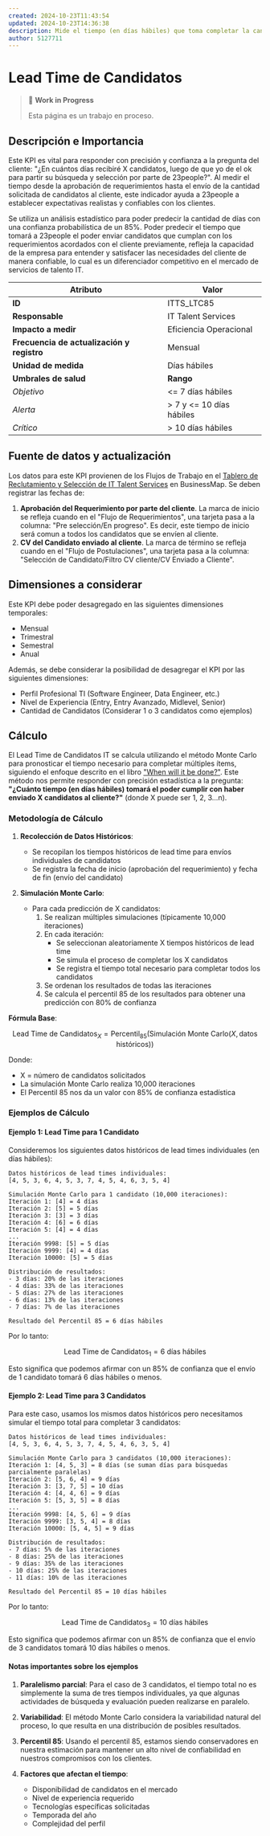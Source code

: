 ```yaml
---
created: 2024-10-23T11:43:54
updated: 2024-10-23T14:36:38
description: Mide el tiempo (en días hábiles) que toma completar la cantidad de candidatos IT solicitada por el cliente, desde la aprobación del requerimiento.
author: 5127711
---
```


# Lead Time de Candidatos

> 🚧 **Work in Progress**
>
> Esta página es un trabajo en proceso.

## Descripción e Importancia

Este KPI es vital para responder con precisión y confianza a la pregunta del cliente: "¿En cuántos días recibiré X candidatos, luego de que yo de el ok para partir su búsqueda y selección por parte de 23people?". Al medir el tiempo desde la aprobación de requerimientos hasta el envío de la cantidad solicitada de candidatos al cliente, este indicador ayuda a 23people a establecer expectativas realistas y confiables con los clientes.

Se utiliza un análisis estadístico para poder predecir la cantidad de días con una confianza probabilística de un 85%. Poder predecir el tiempo que tomará a 23people el poder enviar candidatos que cumplan con los requerimientos acordados con el cliente previamente, refleja la capacidad de la empresa para entender y satisfacer las necesidades del cliente de manera confiable, lo cual es un diferenciador competitivo en el mercado de servicios de talento IT.

| **Atributo**                               | **Valor**                |
|--------------------------------------------|--------------------------|
| **ID**                                     | ITTS_LTC85               |
| **Responsable**                            | IT Talent Services       |
| **Impacto a medir**                        | Eficiencia Operacional   |
| **Frecuencia de actualización y registro** | Mensual                  |
| **Unidad de medida**                       | Días hábiles             |
| **Umbrales de salud**                      | **Rango**                |
| *Objetivo*                                 | <= 7 días hábiles        |
| *Alerta*                                   | > 7 y <= 10 días hábiles |
| *Crítico*                                  | > 10 días hábiles        |

## Fuente de datos y actualización

Los datos para este KPI provienen de los Flujos de Trabajo en el [Tablero de Reclutamiento y Selección de IT Talent Services](https://23peoplespa.kanbanize.com/ctrl_board/23) en BusinessMap. Se deben registrar las fechas de:

1. **Aprobación del Requerimiento por parte del cliente**. La marca de inicio se refleja cuando en el "Flujo de Requerimientos", una tarjeta pasa a la columna: "Pre selección/En progreso". Es decir, este tiempo de inicio será comun a todos los candidatos que se envíen al cliente.
2. **CV del Candidato enviado al cliente**. La marca de término se refleja cuando en el "Flujo de Postulaciones", una tarjeta pasa a la columna: "Selección de Candidato/Filtro CV cliente/CV Enviado a Cliente".

## Dimensiones a considerar

Este KPI debe poder desagregado en las siguientes dimensiones temporales:

- Mensual
- Trimestral
- Semestral
- Anual

Además, se debe considerar la posibilidad de desagregar el KPI por las siguientes dimensiones:

- Perfil Profesional TI (Software Engineer, Data Engineer, etc.)
- Nivel de Experiencia (Entry, Entry Avanzado, Midlevel, Senior)
- Cantidad de Candidatos (Considerar 1 o 3 candidatos como ejemplos)

## Cálculo

El Lead Time de Candidatos IT se calcula utilizando el método Monte Carlo para pronosticar el tiempo necesario para completar múltiples ítems, siguiendo el enfoque descrito en el libro ["When will it be done?"](https://actionableagile.com/books/wwibd/). Este método nos permite responder con precisión estadística a la pregunta: **"¿Cuánto tiempo (en días hábiles) tomará el poder cumplir con haber enviado X candidatos al cliente?"** (donde X puede ser 1, 2, 3...n).

### Metodología de Cálculo

1. **Recolección de Datos Históricos**:
   - Se recopilan los tiempos históricos de lead time para envíos individuales de candidatos
   - Se registra la fecha de inicio (aprobación del requerimiento) y fecha de fin (envío del candidato)

2. **Simulación Monte Carlo**:
   - Para cada predicción de X candidatos:
     1. Se realizan múltiples simulaciones (típicamente 10,000 iteraciones)
     2. En cada iteración:
        - Se seleccionan aleatoriamente X tiempos históricos de lead time
        - Se simula el proceso de completar los X candidatos
        - Se registra el tiempo total necesario para completar todos los candidatos
     3. Se ordenan los resultados de todas las iteraciones
     4. Se calcula el percentil 85 de los resultados para obtener una predicción con 80% de confianza

**Fórmula Base**:

$$\text{Lead Time de Candidatos}_{X} = \text{Percentil}_{85}(\text{Simulación Monte Carlo}(X, \text{datos históricos}))$$

Donde:

- X = número de candidatos solicitados
- La simulación Monte Carlo realiza 10,000 iteraciones
- El Percentil 85 nos da un valor con 85% de confianza estadística

### Ejemplos de Cálculo

#### Ejemplo 1: Lead Time para 1 Candidato

Consideremos los siguientes datos históricos de lead times individuales (en días hábiles):

```plaintext
Datos históricos de lead times individuales:
[4, 5, 3, 6, 4, 5, 3, 7, 4, 5, 4, 6, 3, 5, 4]

Simulación Monte Carlo para 1 candidato (10,000 iteraciones):
Iteración 1: [4] = 4 días
Iteración 2: [5] = 5 días
Iteración 3: [3] = 3 días
Iteración 4: [6] = 6 días
Iteración 5: [4] = 4 días
...
Iteración 9998: [5] = 5 días
Iteración 9999: [4] = 4 días
Iteración 10000: [5] = 5 días

Distribución de resultados:
- 3 días: 20% de las iteraciones
- 4 días: 33% de las iteraciones
- 5 días: 27% de las iteraciones
- 6 días: 13% de las iteraciones
- 7 días: 7% de las iteraciones

Resultado del Percentil 85 = 6 días hábiles
```

Por lo tanto:

$$\text{Lead Time de Candidatos}_{1} = 6 \text{ días hábiles}$$

Esto significa que podemos afirmar con un 85% de confianza que el envío de 1 candidato tomará 6 días hábiles o menos.

#### Ejemplo 2: Lead Time para 3 Candidatos

Para este caso, usamos los mismos datos históricos pero necesitamos simular el tiempo total para completar 3 candidatos:

```plaintext
Datos históricos de lead times individuales:
[4, 5, 3, 6, 4, 5, 3, 7, 4, 5, 4, 6, 3, 5, 4]

Simulación Monte Carlo para 3 candidatos (10,000 iteraciones):
Iteración 1: [4, 5, 3] = 8 días (se suman días para búsquedas parcialmente paralelas)
Iteración 2: [5, 6, 4] = 9 días
Iteración 3: [3, 7, 5] = 10 días
Iteración 4: [4, 4, 6] = 9 días
Iteración 5: [5, 3, 5] = 8 días
...
Iteración 9998: [4, 5, 6] = 9 días
Iteración 9999: [3, 5, 4] = 8 días
Iteración 10000: [5, 4, 5] = 9 días

Distribución de resultados:
- 7 días: 5% de las iteraciones
- 8 días: 25% de las iteraciones
- 9 días: 35% de las iteraciones
- 10 días: 25% de las iteraciones
- 11 días: 10% de las iteraciones

Resultado del Percentil 85 = 10 días hábiles
```

Por lo tanto:

$$\text{Lead Time de Candidatos}_{3} = 10 \text{ días hábiles}$$

Esto significa que podemos afirmar con un 85% de confianza que el envío de 3 candidatos tomará 10 días hábiles o menos.

#### Notas importantes sobre los ejemplos

1. **Paralelismo parcial**: Para el caso de 3 candidatos, el tiempo total no es simplemente la suma de tres tiempos individuales, ya que algunas actividades de búsqueda y evaluación pueden realizarse en paralelo.

2. **Variabilidad**: El método Monte Carlo considera la variabilidad natural del proceso, lo que resulta en una distribución de posibles resultados.

3. **Percentil 85**: Usando el percentil 85, estamos siendo conservadores en nuestra estimación para mantener un alto nivel de confiabilidad en nuestros compromisos con los clientes.

4. **Factores que afectan el tiempo**:
   - Disponibilidad de candidatos en el mercado
   - Nivel de experiencia requerido
   - Tecnologías específicas solicitadas
   - Temporada del año
   - Complejidad del perfil
